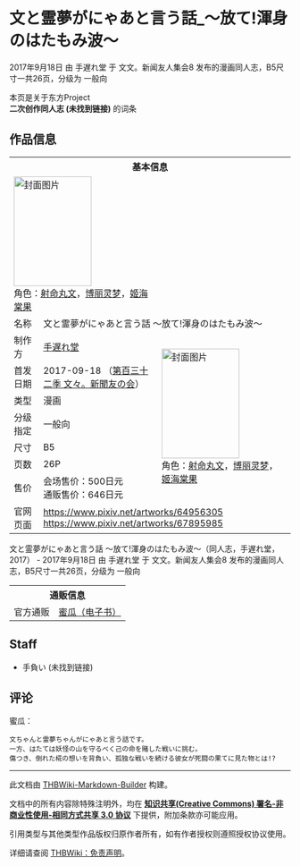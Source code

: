 # 文と霊夢がにゃあと言う話_～放て!渾身のはたもみ波～

<!-- source html: G:\repos\THBWiki-Markdown-Builder\THBWikiMarkdown\Temp\main\0\0e\ns0%3A%E6%96%87%E3%81%A8%E9%9C%8A%E5%A4%A2%E3%81%8C%E3%81%AB%E3%82%83%E3%81%82%E3%81%A8%E8%A8%80%E3%81%86%E8%A9%B1_%EF%BD%9E%E6%94%BE%E3%81%A6%21%E6%B8%BE%E8%BA%AB%E3%81%AE%E3%81%AF%E3%81%9F%E3%82%82%E3%81%BF%E6%B3%A2%EF%BD%9E.html -->

2017年9月18日 由 手遅れ堂 于 文文。新闻友人集会8 发布的漫画同人志，B5尺寸一共26页，分级为 一般向

本页是关于东方Project  
 **二次创作同人志 (未找到链接)** 的词条

## 作品信息

<table><tbody><tr><th colspan="3">基本信息</th></tr><tr><td class="cover-artwork-mobile" colspan="2"><a href="/%E6%96%87%E4%BB%B6:%E6%96%87%E3%81%A8%E9%9C%8A%E5%A4%A2%E3%81%8C%E3%81%AB%E3%82%83%E3%81%82%E3%81%A8%E8%A8%80%E3%81%86%E8%A9%B1_%EF%BD%9E%E6%94%BE%E3%81%A6!%E6%B8%BE%E8%BA%AB%E3%81%AE%E3%81%AF%E3%81%9F%E3%82%82%E3%81%BF%E6%B3%A2%EF%BD%9E%E5%B0%81%E9%9D%A2.jpg" class="image" title="封面图片"><img alt="封面图片" src="https://upload.thwiki.cc/thumb/a/a7/%E6%96%87%E3%81%A8%E9%9C%8A%E5%A4%A2%E3%81%8C%E3%81%AB%E3%82%83%E3%81%82%E3%81%A8%E8%A8%80%E3%81%86%E8%A9%B1_%EF%BD%9E%E6%94%BE%E3%81%A6%21%E6%B8%BE%E8%BA%AB%E3%81%AE%E3%81%AF%E3%81%9F%E3%82%82%E3%81%BF%E6%B3%A2%EF%BD%9E%E5%B0%81%E9%9D%A2.jpg/139px-%E6%96%87%E3%81%A8%E9%9C%8A%E5%A4%A2%E3%81%8C%E3%81%AB%E3%82%83%E3%81%82%E3%81%A8%E8%A8%80%E3%81%86%E8%A9%B1_%EF%BD%9E%E6%94%BE%E3%81%A6%21%E6%B8%BE%E8%BA%AB%E3%81%AE%E3%81%AF%E3%81%9F%E3%82%82%E3%81%BF%E6%B3%A2%EF%BD%9E%E5%B0%81%E9%9D%A2.jpg" decoding="async" loading="lazy" width="139" height="196" srcset="https://upload.thwiki.cc/thumb/a/a7/%E6%96%87%E3%81%A8%E9%9C%8A%E5%A4%A2%E3%81%8C%E3%81%AB%E3%82%83%E3%81%82%E3%81%A8%E8%A8%80%E3%81%86%E8%A9%B1_%EF%BD%9E%E6%94%BE%E3%81%A6%21%E6%B8%BE%E8%BA%AB%E3%81%AE%E3%81%AF%E3%81%9F%E3%82%82%E3%81%BF%E6%B3%A2%EF%BD%9E%E5%B0%81%E9%9D%A2.jpg/208px-%E6%96%87%E3%81%A8%E9%9C%8A%E5%A4%A2%E3%81%8C%E3%81%AB%E3%82%83%E3%81%82%E3%81%A8%E8%A8%80%E3%81%86%E8%A9%B1_%EF%BD%9E%E6%94%BE%E3%81%A6%21%E6%B8%BE%E8%BA%AB%E3%81%AE%E3%81%AF%E3%81%9F%E3%82%82%E3%81%BF%E6%B3%A2%EF%BD%9E%E5%B0%81%E9%9D%A2.jpg 1.5x, https://upload.thwiki.cc/thumb/a/a7/%E6%96%87%E3%81%A8%E9%9C%8A%E5%A4%A2%E3%81%8C%E3%81%AB%E3%82%83%E3%81%82%E3%81%A8%E8%A8%80%E3%81%86%E8%A9%B1_%EF%BD%9E%E6%94%BE%E3%81%A6%21%E6%B8%BE%E8%BA%AB%E3%81%AE%E3%81%AF%E3%81%9F%E3%82%82%E3%81%BF%E6%B3%A2%EF%BD%9E%E5%B0%81%E9%9D%A2.jpg/278px-%E6%96%87%E3%81%A8%E9%9C%8A%E5%A4%A2%E3%81%8C%E3%81%AB%E3%82%83%E3%81%82%E3%81%A8%E8%A8%80%E3%81%86%E8%A9%B1_%EF%BD%9E%E6%94%BE%E3%81%A6%21%E6%B8%BE%E8%BA%AB%E3%81%AE%E3%81%AF%E3%81%9F%E3%82%82%E3%81%BF%E6%B3%A2%EF%BD%9E%E5%B0%81%E9%9D%A2.jpg 2x" data-file-width="851" data-file-height="1200"></a><div class="cover-char">角色：<a href="./射命丸文.md" title="射命丸文">射命丸文</a>，<a href="./博丽灵梦.md" title="博丽灵梦">博丽灵梦</a>，<a href="./姬海棠果.md" title="姬海棠果">姬海棠果</a></div></td>
</tr><tr><td class="label">名称</td><td colspan="2"> 文と霊夢がにゃあと言う話 ～放て!渾身のはたもみ波～ </td></tr><tr><td class="label">制作方</td><td><a href="./手遅れ堂.md" title="手遅れ堂">手遅れ堂</a></td><td class="cover-artwork" rowspan="7" style="min-width:196px;"><a href="/%E6%96%87%E4%BB%B6:%E6%96%87%E3%81%A8%E9%9C%8A%E5%A4%A2%E3%81%8C%E3%81%AB%E3%82%83%E3%81%82%E3%81%A8%E8%A8%80%E3%81%86%E8%A9%B1_%EF%BD%9E%E6%94%BE%E3%81%A6!%E6%B8%BE%E8%BA%AB%E3%81%AE%E3%81%AF%E3%81%9F%E3%82%82%E3%81%BF%E6%B3%A2%EF%BD%9E%E5%B0%81%E9%9D%A2.jpg" class="image" title="封面图片"><img alt="封面图片" src="https://upload.thwiki.cc/thumb/a/a7/%E6%96%87%E3%81%A8%E9%9C%8A%E5%A4%A2%E3%81%8C%E3%81%AB%E3%82%83%E3%81%82%E3%81%A8%E8%A8%80%E3%81%86%E8%A9%B1_%EF%BD%9E%E6%94%BE%E3%81%A6%21%E6%B8%BE%E8%BA%AB%E3%81%AE%E3%81%AF%E3%81%9F%E3%82%82%E3%81%BF%E6%B3%A2%EF%BD%9E%E5%B0%81%E9%9D%A2.jpg/139px-%E6%96%87%E3%81%A8%E9%9C%8A%E5%A4%A2%E3%81%8C%E3%81%AB%E3%82%83%E3%81%82%E3%81%A8%E8%A8%80%E3%81%86%E8%A9%B1_%EF%BD%9E%E6%94%BE%E3%81%A6%21%E6%B8%BE%E8%BA%AB%E3%81%AE%E3%81%AF%E3%81%9F%E3%82%82%E3%81%BF%E6%B3%A2%EF%BD%9E%E5%B0%81%E9%9D%A2.jpg" decoding="async" loading="lazy" width="139" height="196" srcset="https://upload.thwiki.cc/thumb/a/a7/%E6%96%87%E3%81%A8%E9%9C%8A%E5%A4%A2%E3%81%8C%E3%81%AB%E3%82%83%E3%81%82%E3%81%A8%E8%A8%80%E3%81%86%E8%A9%B1_%EF%BD%9E%E6%94%BE%E3%81%A6%21%E6%B8%BE%E8%BA%AB%E3%81%AE%E3%81%AF%E3%81%9F%E3%82%82%E3%81%BF%E6%B3%A2%EF%BD%9E%E5%B0%81%E9%9D%A2.jpg/208px-%E6%96%87%E3%81%A8%E9%9C%8A%E5%A4%A2%E3%81%8C%E3%81%AB%E3%82%83%E3%81%82%E3%81%A8%E8%A8%80%E3%81%86%E8%A9%B1_%EF%BD%9E%E6%94%BE%E3%81%A6%21%E6%B8%BE%E8%BA%AB%E3%81%AE%E3%81%AF%E3%81%9F%E3%82%82%E3%81%BF%E6%B3%A2%EF%BD%9E%E5%B0%81%E9%9D%A2.jpg 1.5x, https://upload.thwiki.cc/thumb/a/a7/%E6%96%87%E3%81%A8%E9%9C%8A%E5%A4%A2%E3%81%8C%E3%81%AB%E3%82%83%E3%81%82%E3%81%A8%E8%A8%80%E3%81%86%E8%A9%B1_%EF%BD%9E%E6%94%BE%E3%81%A6%21%E6%B8%BE%E8%BA%AB%E3%81%AE%E3%81%AF%E3%81%9F%E3%82%82%E3%81%BF%E6%B3%A2%EF%BD%9E%E5%B0%81%E9%9D%A2.jpg/278px-%E6%96%87%E3%81%A8%E9%9C%8A%E5%A4%A2%E3%81%8C%E3%81%AB%E3%82%83%E3%81%82%E3%81%A8%E8%A8%80%E3%81%86%E8%A9%B1_%EF%BD%9E%E6%94%BE%E3%81%A6%21%E6%B8%BE%E8%BA%AB%E3%81%AE%E3%81%AF%E3%81%9F%E3%82%82%E3%81%BF%E6%B3%A2%EF%BD%9E%E5%B0%81%E9%9D%A2.jpg 2x" data-file-width="851" data-file-height="1200"></a><div class="cover-char">角色：<a href="./射命丸文.md" title="射命丸文">射命丸文</a>，<a href="./博丽灵梦.md" title="博丽灵梦">博丽灵梦</a>，<a href="./姬海棠果.md" title="姬海棠果">姬海棠果</a></div></td>
</tr><tr><td class="label">首发日期</td><td>2017-09-18&#160;（<a href="/展会作品列表?e=%E6%96%87%E6%96%87%E3%80%82%E6%96%B0%E9%97%BB%E5%8F%8B%E4%BA%BA%E9%9B%86%E4%BC%9A%238">第百三十二季 文々。新聞友の会</a>）</td></tr><tr><td class="label">类型</td><td>漫画</td></tr><tr><td class="label">分级指定</td><td>一般向</td></tr><tr><td class="label">尺寸</td><td>B5</td></tr><tr><td class="label">页数</td><td>26P</td></tr><tr><td class="label">售价</td><td>会场售价：500日元<br>通贩售价：646日元</td></tr>
<tr><td class="label">官网页面</td><td colspan="2"><a rel="nofollow" class="external free" href="https://www.pixiv.net/artworks/64956305">https://www.pixiv.net/artworks/64956305</a><br><a rel="nofollow" class="external free" href="https://www.pixiv.net/artworks/67895985">https://www.pixiv.net/artworks/67895985</a></td></tr></tbody></table>

文と霊夢がにゃあと言う話 ～放て!渾身のはたもみ波～（同人志，手遅れ堂，2017） - 2017年9月18日 由 手遅れ堂 于 文文。新闻友人集会8 发布的漫画同人志，B5尺寸一共26页，分级为 一般向

<table><tbody><tr><th colspan="3">通贩信息</th></tr><tr><td class="label">官方通贩</td><td colspan="2"><a rel="nofollow" class="external text" href="https://www.melonbooks.co.jp/detail/detail.php?product_id=392584">蜜瓜（电子书）</a></td></tr></tbody></table>



## Staff
- 手負い (未找到链接)


## 评论
  
蜜瓜：
  

```
文ちゃんと霊夢ちゃんがにゃあと言う話です。
一方、はたては妖怪の山を守るべく己の命を賭した戦いに挑む。
傷つき、倒れた椛の想いを背負い、孤独な戦いを続ける彼女が死闘の果てに見た物とは!?
```

  
  

  





---

此文档由 [THBWiki-Markdown-Builder](https://github.com/Delsin-Yu/THBWiki-Markdown-Builder) 构建。

文档中的所有内容除特殊注明外，均在 [**知识共享(Creative Commons) 署名-非商业性使用-相同方式共享 3.0 协议**](https://creativecommons.org/licenses/by-sa/3.0/deed.zh-hans) 下提供，附加条款亦可能应用。

引用类型与其他类型作品版权归原作者所有，如有作者授权则遵照授权协议使用。

详细请查阅 [THBWiki：免责声明](https://thbwiki.cc/THBWiki:%E5%85%8D%E8%B4%A3%E5%A3%B0%E6%98%8E)。

